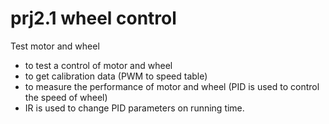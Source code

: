 # prj2.1 wheel control

Test motor and wheel

- to test a control of motor and wheel
- to get calibration data (PWM to speed table) 
- to measure the performance of motor and wheel (PID is used to control the speed of wheel)
- IR is used to change PID parameters on running time.

